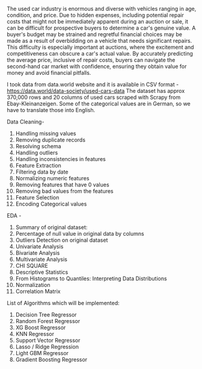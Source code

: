 The used car industry is enormous and diverse with vehicles ranging in age, condition, and price. Due to hidden expenses, including potential repair costs that might not be immediately apparent during an auction or sale, it can be difficult for prospective buyers to determine a car's genuine value. A buyer's budget may be strained and regretful financial choices may be made as a result of overbidding on a vehicle that needs significant repairs. This difficulty is especially important at auctions, where the excitement and competitiveness can obscure a car's actual value. By accurately predicting the average price, inclusive of repair costs, buyers can navigate the second-hand car market with confidence, ensuring they obtain value for money and avoid financial pitfalls.

I took data from data.world website and it is available in CSV format -
https://data.world/data-society/used-cars-data
The dataset has approx 370,000 rows and 20 columns of used cars scraped with Scrapy from Ebay-Kleinanzeigen. 
Some of the categorical values are in German, so we have to translate those into English.

Data Cleaning-
1. Handling missing values
2. Removing duplicate records
3. Resolving schema
4. Handling outliers
5. Handling inconsistencies in features
6. Feature Extraction
7. Filtering data by date
8. Normalizing numeric features
9. Removing features that have 0 values
10. Removing bad values from the features
11. Feature Selection
12. Encoding Categorical values

EDA - 
1. Summary of original dataset:  
2. Percentage of null value in original data by columns
3. Outliers Detection on original dataset
4. Univariate Analysis
5. Bivariate Analysis
6. Multivariate Analysis
7. CHI SQUARE
8. Descriptive Statistics
9. From Histograms to Quantiles: Interpreting Data Distributions
10. Normalization
11. Correlation Matrix

   
List of Algorithms which will be implemented:
1. Decision Tree Regressor
2. Random Forest Regressor
3. XG Boost Regressor
4. KNN Regressor
5. Support Vector Regressor
6. Lasso / Ridge Regression
7. Light GBM Regressor
8. Gradient Boosting Regressor
   
